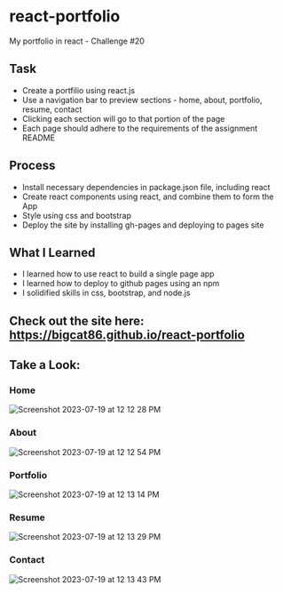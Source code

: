 # react-portfolio
My portfolio in react - Challenge #20

## Task
- Create a portfilio using react.js
- Use a navigation bar to preview sections - home, about, portfolio, resume, contact
- Clicking each section will go to that portion of the page
- Each page should adhere to the requirements of the assignment README

## Process
- Install necessary dependencies in package.json file, including react
- Create react components using react, and combine them to form the App
- Style using css and bootstrap
- Deploy the site by installing gh-pages and deploying to pages site

## What I Learned
- I learned how to use react to build a single page app
- I learned how to deploy to github pages using an npm
- I solidified skills in css, bootstrap, and node.js

## Check out the site here: https://bigcat86.github.io/react-portfolio

## Take a Look:
### Home
![Screenshot 2023-07-19 at 12 12 28 PM](https://github.com/bigcat86/react-portfolio/assets/122062578/507c14d7-8148-437b-8f79-e88e138fd3ae)
### About
![Screenshot 2023-07-19 at 12 12 54 PM](https://github.com/bigcat86/react-portfolio/assets/122062578/7fac13c2-dcc3-4de9-8135-50da34e73669)
### Portfolio
![Screenshot 2023-07-19 at 12 13 14 PM](https://github.com/bigcat86/react-portfolio/assets/122062578/a9954fa2-f016-4df4-af55-a5584e8fe0f7)
### Resume
![Screenshot 2023-07-19 at 12 13 29 PM](https://github.com/bigcat86/react-portfolio/assets/122062578/c8a54c4a-2ad7-4674-8ba4-aa2508f4f2aa)
### Contact
![Screenshot 2023-07-19 at 12 13 43 PM](https://github.com/bigcat86/react-portfolio/assets/122062578/fe8cc2ae-24bc-4bcd-a79d-c8e1ecede247)
